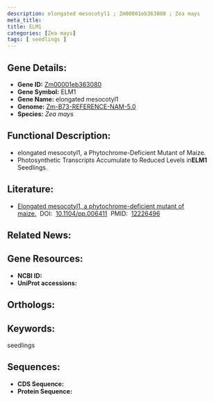 ```yaml
---
description: elongated mesocotyl1 ; Zm00001eb363080 ; Zea mays
meta_title:
title: ELM1
categories: [Zea mays]
tags: [ seedlings ]
---
```


## Gene Details:
- **Gene ID:**	[Zm00001eb363080]()
- **Gene Symbol:** ELM1
- **Gene Name:** elongated mesocotyl1
- **Genome:** [Zm-B73-REFERENCE-NAM-5.0]()
- **Species:** *Zea mays*

## Functional Description:
   - elongated mesocotyl1, a Phytochrome-Deficient Mutant of Maize.
   - Photosynthetic Transcripts Accumulate to Reduced Levels in**ELM1** Seedlings.

## Literature:
   - [Elongated mesocotyl1, a phytochrome-deficient mutant of maize.]( https://academic.oup.com/plphys/article/130/1/155/6110319?login=true)&nbsp;&nbsp;DOI:&nbsp;&nbsp;[10.1104/pp.006411](https://academic.oup.com/plphys/article/130/1/155/6110319?login=true)&nbsp;&nbsp;PMID:&nbsp;&nbsp;[12226496](https://pubmed.ncbi.nlm.nih.gov/12226496/)

## Related News:

## Gene Resources:
- **NCBI ID:** [](https://www.ncbi.nlm.nih.gov/gene/?term=)
- **UniProt accessions:** [](https://www.uniprot.org/uniprotkb//entry)

## Orthologs:

## Keywords:
seedlings

## Sequences:
- **CDS Sequence:**
- **Protein Sequence:**
